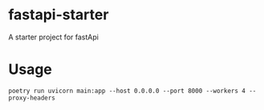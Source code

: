 # fastapi-starter
A starter project for fastApi

# Usage
`poetry run uvicorn main:app --host 0.0.0.0 --port 8000 --workers 4 --proxy-headers`